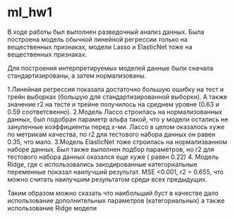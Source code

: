 # ml_hw1
В ходе работы был выполнен разведочный анализ данных. Была построена модель обычной линейной регрессии только на вещественных признаках, модели Lasso и ElasticNet тоже на вещественных признаках.

Для построения интерпретируемых моделей данные были сначала стандартизированы, а затем нормализованы.

1.Линейная регрессия показала достаточно большую ошибку на тест и трейн выборках (большую для стандартизированной выборки). А также значение r2 на тесте и трейне получилось на среднем уровне (0.63 и 0.59 соответсвенно).
2.Модель Лассо строилась на нормализованных данных, был подобран параметр альфа такой, что у модели остались не зануленные коэффициенты перед x-ми. Лассо в целом оказалось хуже по метрикам качества, по r2 для тестового набора данных он равен 0.35, что мало.
3.Модель ElasticNet тоже строилась на нормализванном наборе данных. Был также выполнен подбор параметров, но r2 для тестового набора данных оказался еще хуже ( равен 0.22)
4. Модель Ridge, где с использовались закодированные категориальные переменные показал наилучший результат.
MSE <0.001, r2 = 0.655, что можно считать наилучшим результатом среди всех предыдущих.

Таким образом можно сказать что наибольший буст в качестве дало использование дополнительных параметров (категориальных) а также использование Ridge модели
